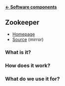 #### [← Software components](../../README.md)
## Zookeeper
* [Homepage](https://zookeeper.apache.org)
* [Source](https://github.com/apache/zookeeper) (mirror)

### What is it?

### How does it work?

### What do we use it for?
